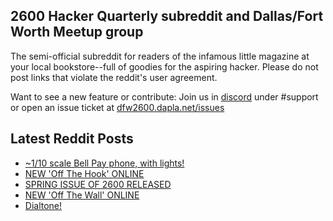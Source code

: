 ## 2600 Hacker Quarterly subreddit and Dallas/Fort Worth Meetup group
The semi-official subreddit for readers of the infamous little magazine at your local bookstore--full of goodies for the aspiring hacker. Please do not post links that violate the reddit's user agreement.

Want to see a new feature or contribute: 
Join us in [discord](https://dfw2600.dapla.net/chat) under #support or open an issue ticket at [dfw2600.dapla.net/issues](https://dfw2600.dapla.net/issues)

## Latest Reddit Posts
<!-- BLOG-POST-LIST:START -->
- [~1/10 scale Bell Pay phone, with lights!](https://www.reddit.com/r/2600/comments/1k3udcm/110_scale_bell_pay_phone_with_lights/)
- [NEW 'Off The Hook' ONLINE](https://2600.com/hook/16-04-2025)
- [SPRING ISSUE OF 2600 RELEASED](https://2600.com/content/spring-issue-2600-released-19)
- [NEW 'Off The Wall' ONLINE](https://2600.com/wall/15-04-2025)
- [Dialtone!](https://www.reddit.com/r/2600/comments/1jv9440/dialtone/)
<!-- BLOG-POST-LIST:END -->
